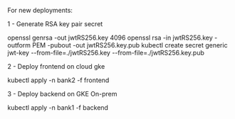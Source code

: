 For new deployments:

1 - Generate RSA key pair secret

openssl genrsa -out jwtRS256.key 4096
openssl rsa -in jwtRS256.key -outform PEM -pubout -out jwtRS256.key.pub
kubectl create secret generic jwt-key --from-file=./jwtRS256.key --from-file=./jwtRS256.key.pub

2 - Deploy frontend on cloud gke

kubectl apply -n bank2 -f frontend

3 - Deploy backend on GKE On-prem

kubectl apply -n bank1 -f backend
